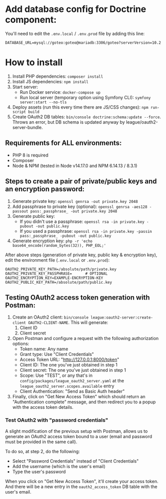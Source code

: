 # Add database config for Doctrine component:

You'll need to edit the `.env.local` / `.env.prod` file by adding this line:

```
DATABASE_URL=mysql://goteo:goteo@mariadb:3306/goteo?serverVersion=10.2
```

# How to install

1. Install PHP dependencies: `composer install`
2. Install JS dependencies: `npm install`
3. Start server:
   - Run Docker service: `docker-compose up`
   - Run local server (temporary option using Symfony CLI): `symfony server:start --no-tls`
4. Deploy assets (run this every time there are JS/CSS changes): `npm run-script build`
5. Create OAuth2 DB tables: `bin/console doctrine:schema:update --force`. Throws an error, but DB schema is updated anyway by league/oauth2-server-bundle.

## Requirements for ALL environments:

* PHP 8 is required
* Composer
* Node & NPM (tested in Node v14.17.0 and NPM 6.14.13 / 8.3.1)

## Steps to create a pair of private/public keys and an encryption password:

1. Generate private key: `openssl genrsa -out private.key 2048`
2. Add passphrase to private key (optional): `openssl genrsa -aes128 -passout pass:_passphrase_ -out private.key 2048`
3. Generate public key:
   - If you didn't use a passphrase: `openssl rsa -in private.key -pubout -out public.key`
   - If you used a passphrase: `openssl rsa -in private.key -passin pass:_passphrase_ -pubout -out public.key`
4. Generate encryption key: `php -r 'echo base64_encode(random_bytes(32)), PHP_EOL;'`

After above steps (generation of private key, public key & encryption key), edit the environment file (`.env.local` or `.env.prod`):

```
OAUTH2_PRIVATE_KEY_PATH=/absolute/path/private.key
OAUTH2_PRIVATE_KEY_PASSPHRASE=      # OPTIONAL
OAUTH2_ENCRYPTION_KEY=EXAMPLE-ENCRYPTION-KEY
OAUTH2_PUBLIC_KEY_PATH=/absolute/path/public.key
```

## Testing OAuth2 access token generation with Postman:

1. Create an OAuth2 client: `bin/console league:oauth2-server:create-client OAUTH2-CLIENT-NAME`. This will generate:
   1. Client ID
   2. Client secret
2. Open Postman and configure a request with the following authorization options:
   - Token name: Any name
   - Grant type: Use "Client Credentials"
   - Access Token URL: "http://127.0.0.1:8000/token"
   - Client ID: The one you've just obtained in step 1
   - Client secret: The one you've just obtained in step 1
   - Scope: Use "TEST", or any that's in `config/packages/league_oauth2_server.yaml` at the `league_oauth2_server.scopes.available` entry
   - Client Authentication: "Send as Basic Auth header"
3. Finally, click on "Get New Access Token" which should return an "Authentication complete" message, and then redirect you to a popup with the access token details.

### Test OAuth2 with "password credentials"

A slight modification of the previous setup with Postman, allows us to generate an OAuth2 access token bound to a user (email and password must be provided in the same call).

To do so, at step 2, do the following:
- Select "Password Credentials" instead of "Client Credentials"
- Add the username (which is the user's email)
- Type the user's password

When you click on "Get New Access Token", it'll create your access token. And there will be a new entry in the `oauth2_access_token` DB table with the user's email.
